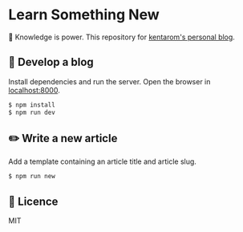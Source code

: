 # Learn Something New
:muscle: Knowledge is power. This repository for [kentarom's personal blog](https://blog.kentarom.com/).

## :construction_worker: Develop a blog
Install dependencies and run the server. Open the browser in [localhost:8000](http://localhost:8000/). 

```bash
$ npm install
$ npm run dev
```

## :pencil2: Write a new article
Add a template containing an article title and article slug. 

```bash
$ npm run new
```

## :memo: Licence
MIT